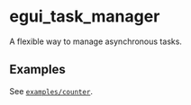 # egui_task_manager

A flexible way to manage asynchronous tasks.

## Examples

See [`examples/counter`](./examples/counter/).